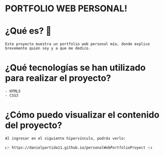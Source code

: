 # PORTFOLIO WEB PERSONAL!

# ¿Qué es? 🧐

    Este proyecto muestra un portfolio web personal mío, donde explico brevemente quién soy y a que me dedico.

# ¿Qué tecnologías se han utilizado para realizar el proyecto?

    - HTML5
    - CSS3

# ¿Cómo puedo visualizar el contenido del proyecto?

    Al ingresar en el siguiente hipervínculo, podrás verlo:

    👉 https://danielpartida11.github.io/personalWebPortfolioProyect 👈
